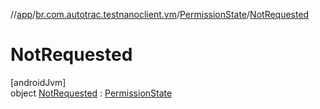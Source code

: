 //[app](../../../../index.md)/[br.com.autotrac.testnanoclient.vm](../../index.md)/[PermissionState](../index.md)/[NotRequested](index.md)

# NotRequested

[androidJvm]\
object [NotRequested](index.md) : [PermissionState](../index.md)
